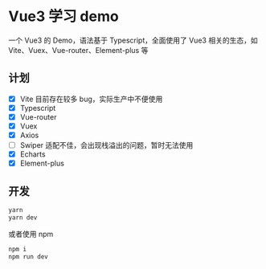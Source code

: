 # Vue3 学习 demo
一个 Vue3 的 Demo，语法基于 Typescript，全面使用了 Vue3 相关的生态，如 Vite、Vuex、Vue-router、Element-plus 等

## 计划
- [x] Vite  目前存在较多 bug，实际生产中不便使用
- [x] Typescript
- [x] Vue-router
- [x] Vuex
- [x] Axios
- [ ] Swiper  适配不佳，会出现栈溢出的问题，暂时无法使用
- [x] Echarts
- [x] Element-plus

## 开发
```bash
yarn
yarn dev
```
或者使用 npm
```bash
npm i
npm run dev
```
